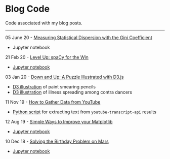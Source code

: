 # Blog Code

Code associated with my blog posts.

----

05 June 20 - [Measuring Statistical Dispersion with the Gini Coefficient](http://kimberlyfessel.com/mathematics/applications/gini-use-cases/)
  - Jupyter notebook

21 Feb 20 - [Level Up: spaCy for the Win](https://opendatascience.com/level-up-spacy-nlp-for-the-win/)
  - [Jupyter notebook](spacy_intro.ipynb)

03 Jan 20 - [Down and Up: A Puzzle Illustrated with D3.js](http://kimberlyfessel.com/visualizations/puzzles/down-and-up/)
  - [D3 illustration](pencil_paint.html) of paint smearing pencils
  - [D3 illustration](contra.html) of illness spreading among contra dancers
  
11 Nov 19 - [How to Gather Data from YouTube](https://www.thisismetis.com/blog/how-to-gather-data-from-youtube)
  - [Python script](get_text_transcripts.py) for extracting text from `youtube-transcript-api` results
  
12 Aug 19 - [Simple Ways to Improve your Matplotlib](http://kimberlyfessel.com/visualizations/matplotlib-improvements/)
  - [Jupyter notebook](matplotlib_improvements.ipynb)

10 Dec 18 - [Solving the Birthday Problem on Mars](http://kimberlyfessel.com/mathematics/visualizations/planetary-birthday-problem/)
  - [Jupyter notebook](planetary_birthday_problem.ipynb)
